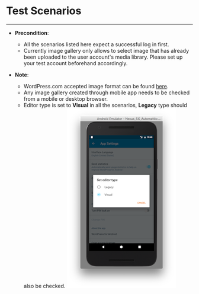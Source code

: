 # Test Scenarios

---

* **Precondition**:
  * All the scenarios listed here expect a successful log in first.
  * Currently image gallery only allows to select image that has already been uploaded to the user account's media library. Please set up your test account beforehand accordingly.

* **Note**:
  * WordPress.com accepted image format can be found [here](https://en.support.wordpress.com/accepted-filetypes/).
  * Any image gallery created through mobile app needs to be checked from a mobile or desktop browser.
  * Editor type is set to **Visual** in all the scenarios, **Legacy** type should also be checked. ![](/assets/wp_app_setting.png)



